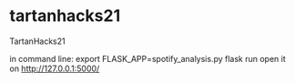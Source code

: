 # tartanhacks21
TartanHacks21

in command line:
export FLASK_APP=spotify_analysis.py
flask run
open it on http://127.0.0.1:5000/